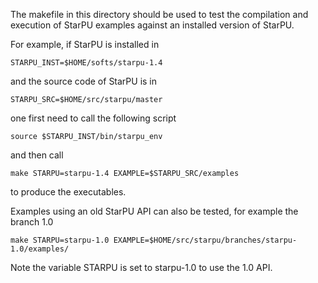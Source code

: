 <!--
StarPU --- Runtime system for heterogeneous multicore architectures.
Copyright (C) 2013-2023  University of Bordeaux, CNRS (LaBRI UMR 5800), Inria
StarPU is free software; you can redistribute it and/or modify
it under the terms of the GNU Lesser General Public License as published by
the Free Software Foundation; either version 2.1 of the License, or (at
your option) any later version.
StarPU is distributed in the hope that it will be useful, but
WITHOUT ANY WARRANTY; without even the implied warranty of
MERCHANTABILITY or FITNESS FOR A PARTICULAR PURPOSE.
See the GNU Lesser General Public License in COPYING.LGPL for more details.
-->

The makefile in this directory should be used to test the compilation
and execution of StarPU examples against an installed version of
StarPU.

For example, if StarPU is installed in

```
STARPU_INST=$HOME/softs/starpu-1.4
```

and the source code of StarPU is in

```
STARPU_SRC=$HOME/src/starpu/master
```

one first need to call the following script

```
source $STARPU_INST/bin/starpu_env
```

and then call

```
make STARPU=starpu-1.4 EXAMPLE=$STARPU_SRC/examples
```

to produce the executables.

Examples using an old StarPU API can also be tested, for example the branch 1.0

```
make STARPU=starpu-1.0 EXAMPLE=$HOME/src/starpu/branches/starpu-1.0/examples/
```

Note the variable STARPU is set to starpu-1.0 to use the 1.0 API.
